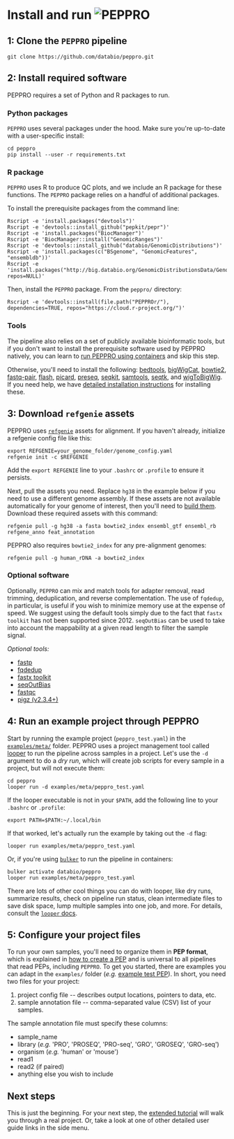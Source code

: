 # Install and run <img src="../img/peppro_logo.svg" alt="PEPPRO" class="img-fluid" style="max-height:50px; margin-top:-15px; margin-bottom:-10px">

## 1: Clone the `PEPPRO` pipeline

```
git clone https://github.com/databio/peppro.git
```

## 2: Install required software

PEPPRO requires a set of Python and R packages to run.

### Python packages

`PEPPRO` uses several packages under the hood. Make sure you're up-to-date with a user-specific install:

```{bash}
cd peppro
pip install --user -r requirements.txt
```

### R package

`PEPPRO` uses R to produce QC plots, and we include an R package for these functions.  The `PEPPRO` package relies on a handful of additional packages. 

To install the prerequisite packages from the command line:
```console
Rscript -e 'install.packages("devtools")'
Rscript -e 'devtools::install_github("pepkit/pepr")'
Rscript -e 'install.packages("BiocManager")'
Rscript -e 'BiocManager::install("GenomicRanges")'
Rscript -e 'devtools::install_github("databio/GenomicDistributions")'
Rscript -e 'install.packages(c("BSgenome", "GenomicFeatures", "ensembldb"))'
Rscript -e 'install.packages("http://big.databio.org/GenomicDistributionsData/GenomicDistributionsData_0.0.1.tar.gz", repos=NULL)'
```

Then, install the `PEPPRO` package. From the `peppro/` directory:
```console
Rscript -e 'devtools::install(file.path("PEPPROr/"), dependencies=TRUE, repos="https://cloud.r-project.org/")'

```

### Tools

The pipeline also relies on a set of publicly available bioinformatic tools, but if you don't want to install the prerequisite software used by PEPPRO natively, you can learn to [run PEPPRO using containers](container.md) and skip this step.

Otherwise, you'll need to install the following: [bedtools](https://bedtools.readthedocs.io/en/latest/content/installation.html), [bigWigCat](http://hgdownload.soe.ucsc.edu/admin/exe/), [bowtie2](http://bowtie-bio.sourceforge.net/bowtie2/index.shtml), [fastq-pair](https://github.com/linsalrob/fastq-pair.git), [flash](https://ccb.jhu.edu/software/FLASH/), [picard](https://broadinstitute.github.io/picard/), [preseq](http://smithlabresearch.org/software/preseq/), [seqkit](https://bioinf.shenwei.me/seqkit/), [samtools](http://www.htslib.org/), [seqtk](https://github.com/lh3/seqtk), and [wigToBigWig](http://hgdownload.soe.ucsc.edu/admin/exe/). If you need help, we have [detailed installation instructions](detailed_install.md) for installing these.

## 3: Download `refgenie` assets

PEPPRO uses [`refgenie`](http://refgenie.databio.org/) assets for alignment. If you haven't already, initialize a refgenie config file like this:

```console
export REFGENIE=your_genome_folder/genome_config.yaml
refgenie init -c $REFGENIE
```

Add the `export REFGENIE` line to your `.bashrc` or `.profile` to ensure it persists. 

Next, pull the assets you need. Replace `hg38` in the example below if you need to use a different genome assembly. If these assets are not available automatically for your genome of interest, then you'll need to [build them](annotation.md). Download these required assets with this command:

```console
refgenie pull -g hg38 -a fasta bowtie2_index ensembl_gtf ensembl_rb refgene_anno feat_annotation 
```
PEPPRO also requires `bowtie2_index` for any pre-alignment genomes:

```console
refgenie pull -g human_rDNA -a bowtie2_index
```

### Optional software

Optionally, `PEPPRO` can mix and match tools for adapter removal, read trimming, deduplication, and reverse complementation.  The use of `fqdedup`, in particular, is useful if you wish to minimize memory use at the expense of speed.  We suggest using the default tools simply due to the fact that `fastx toolkit` has not been supported since 2012. `seqOutBias` can be used to take into account the mappability at a given read length to filter the sample signal.

*Optional tools:*

* [fastp](https://github.com/OpenGene/fastp)
* [fqdedup](https://github.com/guertinlab/fqdedup)
* [fastx toolkit](http://hannonlab.cshl.edu/fastx_toolkit/)
* [seqOutBias](https://github.com/guertinlab/seqOutBias)
* [fastqc](https://www.bioinformatics.babraham.ac.uk/projects/download.html#fastqc)
* [pigz (v2.3.4+)](https://zlib.net/pigz/)

## 4: Run an example project through PEPPRO

Start by running the example project (`peppro_test.yaml`) in the [`examples/meta/`](https://github.com/databio/peppro/tree/master/examples/meta) folder. PEPPRO uses a project management tool called [looper](https://looper.databio.org) to run the pipeline across samples in a project. Let's use the `-d` argument to do a *dry run*, which will create job scripts for every sample in a project, but will not execute them:

```
cd peppro
looper run -d examples/meta/peppro_test.yaml
```

If the looper executable is not in your `$PATH`, add the following line to your `.bashrc` or `.profile`:
```
export PATH=$PATH:~/.local/bin
```
If that worked, let's actually run the example by taking out the `-d` flag:

```console
looper run examples/meta/peppro_test.yaml
```

Or, if you're using [`bulker`](https://bulker.databio.org/en/latest/) to run the pipeline in containers:

```console
bulker activate databio/peppro
looper run examples/meta/peppro_test.yaml
```

There are lots of other cool things you can do with looper, like dry runs, summarize results, check on pipeline run status, clean intermediate files to save disk space, lump multiple samples into one job, and more. For details, consult the [`looper` docs](http://looper.databio.org/).

## 5: Configure your project files

To run your own samples, you'll need to organize them in **PEP format**, which is explained in [how to create a PEP](http://pep.databio.org/en/latest/simple_example/#how-do-i-create-my-own-pep-a-simple-example) and is universal to all pipelines that read PEPs, including `PEPPRO`. To get you started, there are examples you can adapt in the `examples/` folder (*e.g.* [example test PEP](https://github.com/databio/peppro/tree/master/examples/meta/peppro_test.yaml)). In short, you need two files for your project:

  1. project config file -- describes output locations, pointers to data, etc.
  2. sample annotation file -- comma-separated value (CSV) list of your samples.

The sample annotation file must specify these columns:

- sample_name
- library (*e.g.* 'PRO', 'PROSEQ', 'PRO-seq', 'GRO', 'GROSEQ', 'GRO-seq')
- organism (*e.g.* 'human' or 'mouse')
- read1
- read2 (if paired)
- anything else you wish to include

## Next steps

This is just the beginning. For your next step, the [extended tutorial](tutorial.md) will walk you through a real project. Or, take a look at one of other detailed user guide links in the side menu.
